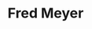 ---
title: "Fred Meyer"
url: /portland/fred-meyer-southeast-mcloughlin-boulevard/
shop: Supermarkt
---